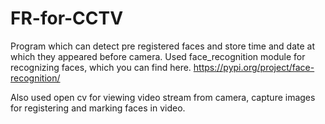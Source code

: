 # FR-for-CCTV
Program which can detect pre registered faces and store time and date at which they appeared before camera. Used face_recognition module for recognizing faces, which you can find here. https://pypi.org/project/face-recognition/

Also used open cv for viewing video stream from camera, capture images for registering and marking faces in video.
